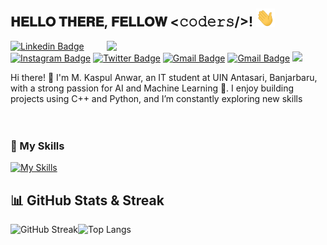 <h2> 𝐇𝐄𝐋𝐋𝐎 𝐓𝐇𝐄𝐑𝐄, 𝐅𝐄𝐋𝐋𝐎𝐖 <𝚌𝚘𝚍𝚎𝚛𝚜/>! <img src="https://raw.githubusercontent.com/ABSphreak/ABSphreak/master/gifs/Hi.gif" width="30px"></h2>

<img align='right' src='http://cutecafe.art/wp-content/uploads/2024/08/0-A-chan.gif' width='350px'>

[![Linkedin Badge](https://img.shields.io/badge/LinkedIn-0077B5?style=for-the-badge&logo=linkedin&logoColor=white)](https://www.linkedin.com/in/mkasplanwar/)
[![Instagram Badge](https://img.shields.io/badge/Instagram-E4405F?style=for-the-badge&logo=instagram&logoColor=white)](https://www.instagram.com/mkasplanwar/)
[![Twitter Badge](https://img.shields.io/badge/Twitter-1DA1F2?style=for-the-badge&logo=twitter&logoColor=white)](https://www.twitter.com/-/)
[![Gmail Badge](https://img.shields.io/badge/EMAIL-FE7A16?style=for-the-badge&logo=gmail&logoColor=white)](mailto:mkasplanwar@gmail.com)
[![Gmail Badge](https://img.shields.io/badge/GitHub_Gist-100000?style=for-the-badge&logo=github&logoColor=white)](https://gist.github.com/mkasplanwar)
[![](https://visitcount.itsvg.in/api?id=mkasplanwar&label=Profile%20Views&color=6&icon=2&pretty=true)](https://visitcount.itsvg.in)

Hi there! 👋 I'm M. Kaspul Anwar, an IT student at UIN Antasari, Banjarbaru, with a strong passion for AI and Machine Learning 🤖. I enjoy building projects using C++ and Python, and I’m constantly exploring new skills
<br><br><br>

### 🌟 My Skills  
[![My Skills](https://skillicons.dev/icons?i=html,css,js,python,cpp,php,git,github,vercel)](#)

## 📊 GitHub Stats & Streak

<img src="https://github-readme-streak-stats.herokuapp.com/?user=mkasplanwar&theme=greywhite" alt="GitHub Streak" />![Top Langs](https://github-readme-stats.vercel.app/api/top-langs/?username=mkasplanwar&layout=compact)


